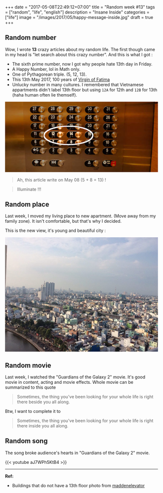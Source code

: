 +++
date = "2017-05-08T22:49:12+07:00"
title = "Random week #13"
tags = ["random", "life", "english"]
description = "Insane Inside"
categories = ["life"]
image = "/images/2017/05/happy-message-inside.jpg"
draft = true
+++

## Random number

Wow, I wrote **13** crazy articles about my random life. The first though came in my head is "let search about this crazy number". And this is what I got :

- The sixth prime number, now I got why people hate 13th day in Friday.
- A Happy Number, lol in Math only.
- One of Pythagorean triple. (5, 12, 13).
- This 13th May 2017, 100 years of [Virgin of Fatima](https://en.wikipedia.org/wiki/Virgin_of_F%C3%A1tima)
- Unlucky number in many cultures. I remembered that Vietnamese appartments didn't label 13th floor but using `12A` for 12th and `12B` for 13th (haha human often lie themself).

![no 13th floor](/images/2017/05/no-13th-floor-circled.jpg)

> Ah, this article write on May 08 (5 + 8 = 13) !

> Illuminate !!!

## Random place

Last week, I moved my living place to new apartment. (Move away from my family zone). It isn't comfortable, but that's why I decided.

This is the new view, it's young and beautiful city :

![new apartment view](/images/2017/05/new-apartment.jpg)

## Random movie

Last week, I watched the "Guardians of the Galaxy 2" movie. It's good movie in content, acting and movie effects. Whole movie can be summarized to this quote

> Sometimes, the thing you've been looking for your whole life is right there beside you all along.

Btw, I want to complete it to

> Sometimes, the thing you've been looking for your whole life is right there inside you all along.

## Random song

The song broke audience's hearts in "Guardians of the Galaxy 2" movie.

{{< youtube aJ7WPh5KtB4 >}}

-----------------------

**Ref:**

- Buildings that do not have a 13th floor photo from [maddenelevator](http://www.maddenelevator.com/wp-content/uploads/2015/03/no-13th-floor-circled-.jpg)